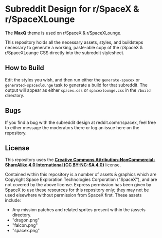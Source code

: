 # Subreddit Design for r/SpaceX & r/SpaceXLounge

The **MaxQ** theme is used on r/SpaceX & r/SpaceXLounge.

This repository holds all the necessary assets, styles, and buildsteps necessary to generate a working, paste-able copy of the r/SpaceX & r/SpaceXLounge CSS directly into the subreddit stylesheet.

## How to Build

Edit the styles you wish, and then run either the `generate-spacex` or `generated-spacexlounge` task to generate a build for that subreddit. The output will appear as either `spacex.css` or `spacexlounge.css` in the `/build` directory.

## Bugs

If you find a bug with the subreddit design at reddit.com/r/spacex, feel free to either message the moderators there or log an issue here on the repository. 

## License

This repository uses the [**Creative Commons Attribution-NonCommercial-ShareAlike 4.0 International (CC BY-NC-SA 4.0)**](https://creativecommons.org/licenses/by-nc-sa/4.0/) license.

Contained within this repository is a number of assets & graphics which are Copyright Space Exploration Technologies Corporation ("SpaceX"), and are not covered by the above license. 
Express permission has been given by SpaceX to use these resources for this repository only; they may not be used elsewhere without permission from SpaceX first. These assets include:

* Any mission patches and related sprites present within the /assets directory.
* "dragon.png"
* "falcon.png"
* "spacex.png"

